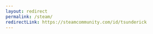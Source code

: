 ```yaml
---
layout: redirect 
permalink: /steam/
redirectLink: https://steamcommunity.com/id/tsunderick
---
```

